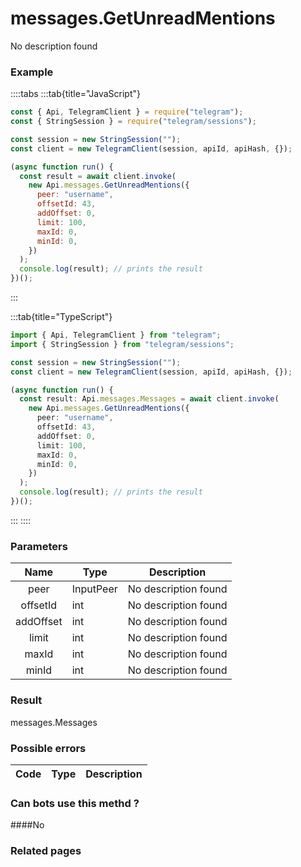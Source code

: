 # messages.GetUnreadMentions

No description found

### [](#example)Example

::::tabs
:::tab{title="JavaScript"}

```js
const { Api, TelegramClient } = require("telegram");
const { StringSession } = require("telegram/sessions");

const session = new StringSession("");
const client = new TelegramClient(session, apiId, apiHash, {});

(async function run() {
  const result = await client.invoke(
    new Api.messages.GetUnreadMentions({
      peer: "username",
      offsetId: 43,
      addOffset: 0,
      limit: 100,
      maxId: 0,
      minId: 0,
    })
  );
  console.log(result); // prints the result
})();
```

:::

:::tab{title="TypeScript"}

```ts
import { Api, TelegramClient } from "telegram";
import { StringSession } from "telegram/sessions";

const session = new StringSession("");
const client = new TelegramClient(session, apiId, apiHash, {});

(async function run() {
  const result: Api.messages.Messages = await client.invoke(
    new Api.messages.GetUnreadMentions({
      peer: "username",
      offsetId: 43,
      addOffset: 0,
      limit: 100,
      maxId: 0,
      minId: 0,
    })
  );
  console.log(result); // prints the result
})();
```

:::
::::

### [](#parameters)Parameters

|   Name    | Type      | Description          |
| :-------: | --------- | -------------------- |
|   peer    | InputPeer | No description found |
| offsetId  | int       | No description found |
| addOffset | int       | No description found |
|   limit   | int       | No description found |
|   maxId   | int       | No description found |
|   minId   | int       | No description found |

### [](#result)Result

messages.Messages

### [](#possible-errors)Possible errors

| Code | Type | Description |
| :--: | ---- | ----------- |

### [](#can-bots-use-this-method)Can bots use this methd ?

####No

### [](#related-pages)Related pages
